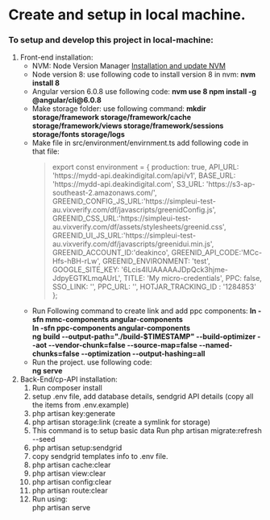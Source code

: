 # Create and setup in local machine.
### To setup and develop this project in local-machine:

<ol>
  <li>
    Front-end installation:
  <ul>
  <li>
  NVM: Node Version Manager
  <a href="https://github.com/nvm-sh/nvm#installation-and-update"> Installation and update NVM </a>
  </li>
  <li>
  Node version 8:
  use following code to install version 8 in nvm:
  <b> nvm install 8</b>
  </li>
  <li>
  Angular version 6.0.8
  use following code:
  <b>
  nvm use 8
  npm install -g @angular/cli@6.0.8
  </b>
  </li>
  <li>
  Make storage folder:
  use following command:
  <b>
  mkdir storage/framework storage/framework/cache storage/framework/views storage/framework/sessions storage/fonts storage/logs
  </b>
  </li>
    <li>
      Make file in src/environment/envirnment.ts add following code in  that file:
      <blockquote>
        export const environment = {
        production: true,
     API_URL: 'https://mydd-api.deakindigital.com/api/v1',
  BASE_URL: 'https://mydd-api.deakindigital.com',
    S3_URL: 'https://s3-ap-southeast-2.amazonaws.com/',
    GREENID_CONFIG_JS_URL:'https://simpleui-test-au.vixverify.com/df/javascripts/greenidConfig.js',
  GREENID_CSS_URL:'https://simpleui-test-au.vixverify.com/df/assets/stylesheets/greenid.css',
  GREENID_UI_JS_URL:'https://simpleui-test-au.vixverify.com/df/javascripts/greenidui.min.js',
  GREENID_ACCOUNT_ID:'deakinco',
  GREENID_API_CODE:'MCc-Hfs-hBH-rLw',
  GREENID_ENVIRONMENT: 'test',
  GOOGLE_SITE_KEY: '6Lcis4IUAAAAAJDpQck3hjme-JdpyEGTKLmqAUrL',
  TITLE: 'My micro-credentials',
  PPC: false,
  SSO_LINK: '',
  PPC_URL: '',
  HOTJAR_TRACKING_ID : '1284853'
  };
      </blockquote>
    </li>
    <li>
      Run Following command to create link and add ppc components:
      <b>
        ln -sfn mmc-components angular-components
      </b>
      <br>
      <b>
       ln -sfn ppc-components angular-components 
      </b>
      <br>
      <b>
        ng build --output-path="./build-$TIMESTAMP" --build-optimizer --aot --vendor-chunk=false --source-map=false --named-chunks=false --optimization --output-hashing=all
      </b>
    </li>
    <li>
      Run the project.
      use following code:
      <br>
      <b>ng serve</b>
    </li>
  </ul>
  </li>
  <li>
    Back-End/cp-API installation:
    <ol>
      <li>
        Run composer install
      </li>
      <li>
        setup .env file, add database details, sendgrid API details (copy all the items from .env.example)
        </li>
      <li>
        php artisan key:generate
        </li>
      <li>
        php artisan storage:link  (create a symlink for storage)
</li>
      <li>
        This command is to setup basic data  
        Run php artisan migrate:refresh --seed
</li>
      <li>
 php artisan setup:sendgrid
        </li>
      <li>
 copy sendgrid templates info to .env file.
</li>
      <li>
php artisan cache:clear
        </li>
      <li>
 php artisan view:clear
        </li>
      <li>
 php artisan config:clear
        </li>
      <li>
 php artisan route:clear
      </li>
            <li>
              Run using:<br>
 php artisan serve
      </li>
      </li>
    </ul>
  </li>
 </ol>
